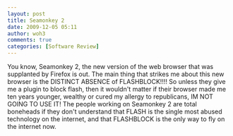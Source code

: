 ```yaml
---
layout: post
title: Seamonkey 2
date: 2009-12-05 05:11
author: woh3
comments: true
categories: [Software Review]
---
```

You know, Seamonkey 2, the new version of the web browser that was supplanted by Firefox is out. The main thing that strikes me about this new browser is the DISTINCT ABSENCE of FLASHBLOCK!!!! So unless they give me a plugin to block flash, then it wouldn't matter if their browser made me ten years younger, wealthy or cured my allergy to republicans, IM NOT GOING TO USE IT! The people working on Seamonkey 2 are total boneheads if they don't understand that FLASH is the single most abused technology on the internet, and that FLASHBLOCK is the only way to fly on the internet now.
